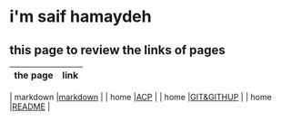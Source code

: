 # i'm saif hamaydeh
## this page to review the links of pages


| the page  | link |
| ------------- | ------------- |

 | markdown |[markdown](https://saifhamaydeh.github.io/reading-notes/markdown)  |
|  home     |[ACP](https://saifhamaydeh.github.io/reading-notes/ACP)   |
|  home     |[GIT&GITHUP](https://saifhamaydeh.github.io/reading-notes/GIT&GITHUP)   |
|  home     |[README](https://saifhamaydeh.github.io/reading-notes/README
)   |
